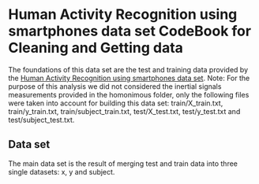 Human Activity Recognition using smartphones data set CodeBook for Cleaning and Getting data 
=======================

The foundations of this data set are the test and training data provided by the [Human Activity Recognition using smartphones data set](http://archive.ics.uci.edu/ml/datasets/Human+Activity+Recognition+Using+Smartphones). Note: For the purpose of this analysis we did not considered the inertial signals measurements provided in the homonimous folder, only the following files were taken into account for building this data set: train/X_train.txt, train/y_train.txt, train/subject_train.txt, test/X_test.txt, test/y_test.txt and test/subject_test.txt. 

Data set
----------------------
The main data set is the result of merging test and train data into three single datasets: x, y and subject.  